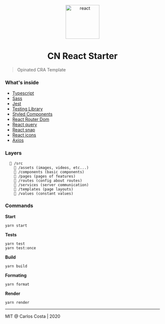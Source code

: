 <p align="center">
  <img alt="react" src="https://i.imgur.com/1eeN3Gl.png" width="110" />
</p>

<h1 align="center">
  CN React Starter
</h1>

> Opinated CRA Template

### What's inside
- [Typescript](https://www.typescriptlang.org/)
- [Sass](https://sass-lang.com/)
- [Jest](https://jestjs.io/)
- [Testing Library](https://testing-library.com/)
- [Styled Components](https://styled-components.com/)
- [React Router Dom](https://reactrouter.com/web/guides/quick-start)
- [React query](https://react-query.tanstack.com/)
- [React snap](https://github.com/stereobooster/react-snap)
- [React icons](https://react-icons.github.io/react-icons/)
- [Axios](https://github.com/axios/axios)

### Layers

```
  📁 /src
    📁 /assets (images, videos, etc...)
    📁 /components (basic components)
    📁 /pages (pages of features)
    📁 /routes (config about routes)
    📁 /services (server communication)
    📁 /templates (page layouts)
    📁 /values (constant values)
```

### Commands

**Start**
```
yarn start
```

**Tests**
```
yarn test
yarn test:once
```

**Build**
```
yarn build
```

**Formating**
```
yarn format
```

**Render**
```
yarn render
```
---

MIT @ Carlos Costa | 2020
